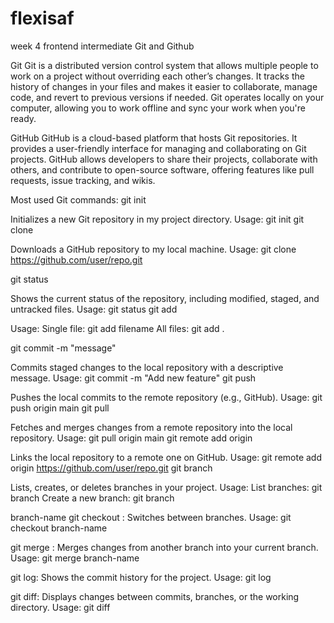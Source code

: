 # flexisaf

week 4 frontend intermediate
  Git and  Github

  Git
Git is a distributed version control system that allows multiple people to work on a project without overriding each other’s changes. It tracks the history of changes in your files and makes it easier to collaborate, manage code, and revert to previous versions if needed. Git operates locally on your computer, allowing you to work offline and sync your work when you're ready.

GitHub
GitHub is a cloud-based platform that hosts Git repositories. It provides a user-friendly interface for managing and collaborating on Git projects. GitHub allows developers to share their projects, collaborate with others, and contribute to open-source software, offering features like pull requests, issue tracking, and wikis.


Most used  Git commands:
git init

Initializes a new Git repository in my project directory.
Usage: git init
git clone <repo-url>

Downloads a GitHub repository to my local machine.
Usage: git clone https://github.com/user/repo.git

git status

Shows the current status of the repository, including modified, staged, and untracked files.
Usage: git status
git add <file>

Usage:
Single file: git add filename
All files: git add .

git commit -m "message"

Commits staged changes to the local repository with a descriptive message.
Usage: git commit -m "Add new feature"
git push

Pushes the local commits to the remote repository (e.g., GitHub).
Usage: git push origin main
git pull

Fetches and merges changes from a remote repository into the local repository.
Usage: git pull origin main
git remote add origin <repo-url>

Links the local repository to a remote one on GitHub.
Usage: git remote add origin https://github.com/user/repo.git
git branch

Lists, creates, or deletes branches in your project.
Usage:
List branches: git branch
Create a new branch: git branch


 branch-name
git checkout <branch-name>:
Switches between branches.
Usage: git checkout branch-name


git merge <branch-name>:
Merges changes from another branch into your current branch.
Usage: git merge branch-name

git log:
Shows the commit history for the project.
Usage: git log


git diff:
Displays changes between commits, branches, or the working directory.
Usage: git diff
